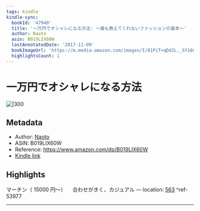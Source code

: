 ```yaml
---
tags: kindle
kindle-sync:
  bookId: '47940'
  title: '一万円でオシャレになる方法: 〜誰も教えてくれないファッションの基本〜'
  author: Naoto
  asin: B019LIX60W
  lastAnnotatedDate: '2017-11-09'
  bookImageUrl: 'https://m.media-amazon.com/images/I/81PiT+qDdJL._SY160.jpg'
  highlightsCount: 1
---
```


# 一万円でオシャレになる方法
![|300](https://m.media-amazon.com/images/I/81PiT+qDdJL.jpg)
## Metadata
* Author: [Naoto](https://www.amazon.comundefined)
* ASIN: B019LIX60W
* Reference: https://www.amazon.com/dp/B019LIX60W
* [Kindle link](kindle://book?action=open&asin=B019LIX60W)

## Highlights
マーチン（ 15000 円〜） 　合わせがきく、カジュアル — location: [563](kindle://book?action=open&asin=B019LIX60W&location=563) ^ref-53977

---
